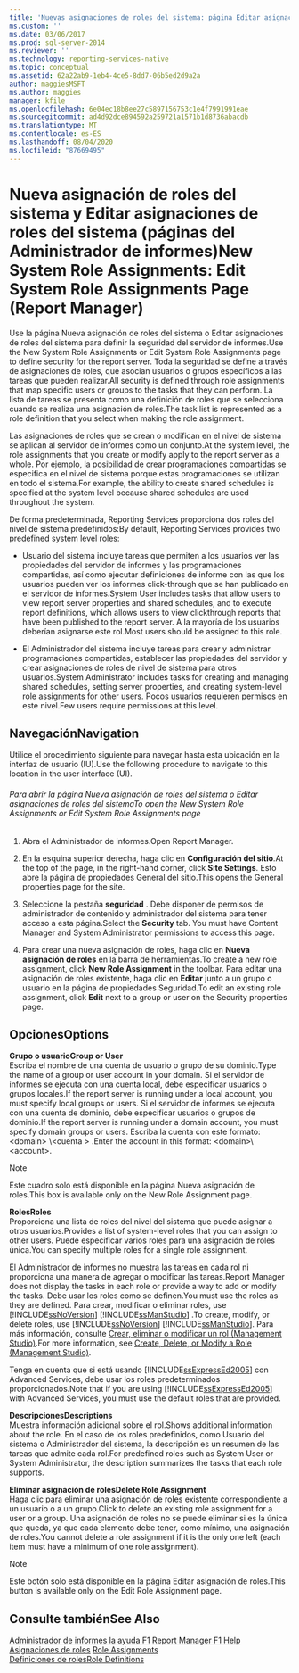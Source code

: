 ```yaml
---
title: 'Nuevas asignaciones de roles del sistema: página Editar asignaciones de roles del sistema (Administrador de informes) | Microsoft Docs'
ms.custom: ''
ms.date: 03/06/2017
ms.prod: sql-server-2014
ms.reviewer: ''
ms.technology: reporting-services-native
ms.topic: conceptual
ms.assetid: 62a22ab9-1eb4-4ce5-8dd7-06b5ed2d9a2a
author: maggiesMSFT
ms.author: maggies
manager: kfile
ms.openlocfilehash: 6e04ec18b8ee27c5897156753c1e4f7991991eae
ms.sourcegitcommit: ad4d92dce894592a259721a1571b1d8736abacdb
ms.translationtype: MT
ms.contentlocale: es-ES
ms.lasthandoff: 08/04/2020
ms.locfileid: "87669495"
---
```

# <a name="new-system-role-assignments-edit-system-role-assignments-page-report-manager"></a><span data-ttu-id="a742b-102">Nueva asignación de roles del sistema y Editar asignaciones de roles del sistema (páginas del Administrador de informes)</span><span class="sxs-lookup"><span data-stu-id="a742b-102">New System Role Assignments: Edit System Role Assignments Page (Report Manager)</span></span>
  <span data-ttu-id="a742b-103">Use la página Nueva asignación de roles del sistema o Editar asignaciones de roles del sistema para definir la seguridad del servidor de informes.</span><span class="sxs-lookup"><span data-stu-id="a742b-103">Use the New System Role Assignments or Edit System Role Assignments page to define security for the report server.</span></span> <span data-ttu-id="a742b-104">Toda la seguridad se define a través de asignaciones de roles, que asocian usuarios o grupos específicos a las tareas que pueden realizar.</span><span class="sxs-lookup"><span data-stu-id="a742b-104">All security is defined through role assignments that map specific users or groups to the tasks that they can perform.</span></span> <span data-ttu-id="a742b-105">La lista de tareas se presenta como una definición de roles que se selecciona cuando se realiza una asignación de roles.</span><span class="sxs-lookup"><span data-stu-id="a742b-105">The task list is represented as a role definition that you select when making the role assignment.</span></span>  
  
 <span data-ttu-id="a742b-106">Las asignaciones de roles que se crean o modifican en el nivel de sistema se aplican al servidor de informes como un conjunto.</span><span class="sxs-lookup"><span data-stu-id="a742b-106">At the system level, the role assignments that you create or modify apply to the report server as a whole.</span></span> <span data-ttu-id="a742b-107">Por ejemplo, la posibilidad de crear programaciones compartidas se especifica en el nivel de sistema porque estas programaciones se utilizan en todo el sistema.</span><span class="sxs-lookup"><span data-stu-id="a742b-107">For example, the ability to create shared schedules is specified at the system level because shared schedules are used throughout the system.</span></span>  
  
 <span data-ttu-id="a742b-108">De forma predeterminada, Reporting Services proporciona dos roles del nivel de sistema predefinidos:</span><span class="sxs-lookup"><span data-stu-id="a742b-108">By default, Reporting Services provides two predefined system level roles:</span></span>  
  
-   <span data-ttu-id="a742b-109">Usuario del sistema incluye tareas que permiten a los usuarios ver las propiedades del servidor de informes y las programaciones compartidas, así como ejecutar definiciones de informe con las que los usuarios pueden ver los informes click-through que se han publicado en el servidor de informes.</span><span class="sxs-lookup"><span data-stu-id="a742b-109">System User includes tasks that allow users to view report server properties and shared schedules, and to execute report definitions, which allows users to view clickthrough reports that have been published to the report server.</span></span> <span data-ttu-id="a742b-110">A la mayoría de los usuarios deberían asignarse este rol.</span><span class="sxs-lookup"><span data-stu-id="a742b-110">Most users should be assigned to this role.</span></span>  
  
-   <span data-ttu-id="a742b-111">El Administrador del sistema incluye tareas para crear y administrar programaciones compartidas, establecer las propiedades del servidor y crear asignaciones de roles de nivel de sistema para otros usuarios.</span><span class="sxs-lookup"><span data-stu-id="a742b-111">System Administrator includes tasks for creating and managing shared schedules, setting server properties, and creating system-level role assignments for other users.</span></span> <span data-ttu-id="a742b-112">Pocos usuarios requieren permisos en este nivel.</span><span class="sxs-lookup"><span data-stu-id="a742b-112">Few users require permissions at this level.</span></span>  
  
## <a name="navigation"></a><span data-ttu-id="a742b-113">Navegación</span><span class="sxs-lookup"><span data-stu-id="a742b-113">Navigation</span></span>  
 <span data-ttu-id="a742b-114">Utilice el procedimiento siguiente para navegar hasta esta ubicación en la interfaz de usuario (IU).</span><span class="sxs-lookup"><span data-stu-id="a742b-114">Use the following procedure to navigate to this location in the user interface (UI).</span></span>  
  
###### <a name="to-open-the-new-system-role-assignments-or-edit-system-role-assignments-page"></a><span data-ttu-id="a742b-115">Para abrir la página Nueva asignación de roles del sistema o Editar asignaciones de roles del sistema</span><span class="sxs-lookup"><span data-stu-id="a742b-115">To open the New System Role Assignments or Edit System Role Assignments page</span></span>  
  
1.  <span data-ttu-id="a742b-116">Abra el Administrador de informes.</span><span class="sxs-lookup"><span data-stu-id="a742b-116">Open Report Manager.</span></span>  
  
2.  <span data-ttu-id="a742b-117">En la esquina superior derecha, haga clic en **Configuración del sitio**.</span><span class="sxs-lookup"><span data-stu-id="a742b-117">At the top of the page, in the right-hand corner, click **Site Settings**.</span></span> <span data-ttu-id="a742b-118">Esto abre la página de propiedades General del sitio.</span><span class="sxs-lookup"><span data-stu-id="a742b-118">This opens the General properties page for the site.</span></span>  
  
3.  <span data-ttu-id="a742b-119">Seleccione la pestaña **seguridad** . Debe disponer de permisos de administrador de contenido y administrador del sistema para tener acceso a esta página.</span><span class="sxs-lookup"><span data-stu-id="a742b-119">Select the **Security** tab. You must have Content Manager and System Administrator permissions to access this page.</span></span>  
  
4.  <span data-ttu-id="a742b-120">Para crear una nueva asignación de roles, haga clic en **Nueva asignación de roles** en la barra de herramientas.</span><span class="sxs-lookup"><span data-stu-id="a742b-120">To create a new role assignment, click **New Role Assignment** in the toolbar.</span></span> <span data-ttu-id="a742b-121">Para editar una asignación de roles existente, haga clic en **Editar** junto a un grupo o usuario en la página de propiedades Seguridad.</span><span class="sxs-lookup"><span data-stu-id="a742b-121">To edit an existing role assignment, click **Edit** next to a group or user on the Security properties page.</span></span>  
  
## <a name="options"></a><span data-ttu-id="a742b-122">Opciones</span><span class="sxs-lookup"><span data-stu-id="a742b-122">Options</span></span>  
 <span data-ttu-id="a742b-123">**Grupo o usuario**</span><span class="sxs-lookup"><span data-stu-id="a742b-123">**Group or User**</span></span>  
 <span data-ttu-id="a742b-124">Escriba el nombre de una cuenta de usuario o grupo de su dominio.</span><span class="sxs-lookup"><span data-stu-id="a742b-124">Type the name of a group or user account in your domain.</span></span> <span data-ttu-id="a742b-125">Si el servidor de informes se ejecuta con una cuenta local, debe especificar usuarios o grupos locales.</span><span class="sxs-lookup"><span data-stu-id="a742b-125">If the report server is running under a local account, you must specify local groups or users.</span></span> <span data-ttu-id="a742b-126">Si el servidor de informes se ejecuta con una cuenta de dominio, debe especificar usuarios o grupos de dominio.</span><span class="sxs-lookup"><span data-stu-id="a742b-126">If the report server is running under a domain account, you must specify domain groups or users.</span></span> <span data-ttu-id="a742b-127">Escriba la cuenta con este formato: \<domain> \\<cuenta \> .</span><span class="sxs-lookup"><span data-stu-id="a742b-127">Enter the account in this format: \<domain>\\<account\>.</span></span>  
  
> [!NOTE]  
>  <span data-ttu-id="a742b-128">Este cuadro solo está disponible en la página Nueva asignación de roles.</span><span class="sxs-lookup"><span data-stu-id="a742b-128">This box is available only on the New Role Assignment page.</span></span>  
  
 <span data-ttu-id="a742b-129">**Roles**</span><span class="sxs-lookup"><span data-stu-id="a742b-129">**Roles**</span></span>  
 <span data-ttu-id="a742b-130">Proporciona una lista de roles del nivel del sistema que puede asignar a otros usuarios.</span><span class="sxs-lookup"><span data-stu-id="a742b-130">Provides a list of system-level roles that you can assign to other users.</span></span> <span data-ttu-id="a742b-131">Puede especificar varios roles para una asignación de roles única.</span><span class="sxs-lookup"><span data-stu-id="a742b-131">You can specify multiple roles for a single role assignment.</span></span>  
  
 <span data-ttu-id="a742b-132">El Administrador de informes no muestra las tareas en cada rol ni proporciona una manera de agregar o modificar las tareas.</span><span class="sxs-lookup"><span data-stu-id="a742b-132">Report Manager does not display the tasks in each role or provide a way to add or modify the tasks.</span></span> <span data-ttu-id="a742b-133">Debe usar los roles como se definen.</span><span class="sxs-lookup"><span data-stu-id="a742b-133">You must use the roles as they are defined.</span></span> <span data-ttu-id="a742b-134">Para crear, modificar o eliminar roles, use [!INCLUDE[ssNoVersion](../includes/ssnoversion-md.md)] [!INCLUDE[ssManStudio](../includes/ssmanstudio-md.md)] .</span><span class="sxs-lookup"><span data-stu-id="a742b-134">To create, modify, or delete roles, use [!INCLUDE[ssNoVersion](../includes/ssnoversion-md.md)] [!INCLUDE[ssManStudio](../includes/ssmanstudio-md.md)].</span></span> <span data-ttu-id="a742b-135">Para más información, consulte [Crear, eliminar o modificar un rol &#40;Management Studio&#41;](security/role-definitions-create-delete-or-modify.md).</span><span class="sxs-lookup"><span data-stu-id="a742b-135">For more information, see [Create, Delete, or Modify a Role &#40;Management Studio&#41;](security/role-definitions-create-delete-or-modify.md).</span></span>  
  
 <span data-ttu-id="a742b-136">Tenga en cuenta que si está usando [!INCLUDE[ssExpressEd2005](../includes/ssexpressed2005-md.md)] con Advanced Services, debe usar los roles predeterminados proporcionados.</span><span class="sxs-lookup"><span data-stu-id="a742b-136">Note that if you are using [!INCLUDE[ssExpressEd2005](../includes/ssexpressed2005-md.md)] with Advanced Services, you must use the default roles that are provided.</span></span>  
  
 <span data-ttu-id="a742b-137">**Descripciones**</span><span class="sxs-lookup"><span data-stu-id="a742b-137">**Descriptions**</span></span>  
 <span data-ttu-id="a742b-138">Muestra información adicional sobre el rol.</span><span class="sxs-lookup"><span data-stu-id="a742b-138">Shows additional information about the role.</span></span> <span data-ttu-id="a742b-139">En el caso de los roles predefinidos, como Usuario del sistema o Administrador del sistema, la descripción es un resumen de las tareas que admite cada rol.</span><span class="sxs-lookup"><span data-stu-id="a742b-139">For predefined roles such as System User or System Administrator, the description summarizes the tasks that each role supports.</span></span>  
  
 <span data-ttu-id="a742b-140">**Eliminar asignación de roles**</span><span class="sxs-lookup"><span data-stu-id="a742b-140">**Delete Role Assignment**</span></span>  
 <span data-ttu-id="a742b-141">Haga clic para eliminar una asignación de roles existente correspondiente a un usuario o a un grupo.</span><span class="sxs-lookup"><span data-stu-id="a742b-141">Click to delete an existing role assignment for a user or a group.</span></span> <span data-ttu-id="a742b-142">Una asignación de roles no se puede eliminar si es la única que queda, ya que cada elemento debe tener, como mínimo, una asignación de roles.</span><span class="sxs-lookup"><span data-stu-id="a742b-142">You cannot delete a role assignment if it is the only one left (each item must have a minimum of one role assignment).</span></span>  
  
> [!NOTE]  
>  <span data-ttu-id="a742b-143">Este botón solo está disponible en la página Editar asignación de roles.</span><span class="sxs-lookup"><span data-stu-id="a742b-143">This button is available only on the Edit Role Assignment page.</span></span>  
  
## <a name="see-also"></a><span data-ttu-id="a742b-144">Consulte también</span><span class="sxs-lookup"><span data-stu-id="a742b-144">See Also</span></span>  
 <span data-ttu-id="a742b-145">[Administrador de informes la ayuda F1](../../2014/reporting-services/report-manager-f1-help.md) </span><span class="sxs-lookup"><span data-stu-id="a742b-145">[Report Manager F1 Help](../../2014/reporting-services/report-manager-f1-help.md) </span></span>  
 <span data-ttu-id="a742b-146">[Asignaciones de roles](security/role-assignments.md) </span><span class="sxs-lookup"><span data-stu-id="a742b-146">[Role Assignments](security/role-assignments.md) </span></span>  
 [<span data-ttu-id="a742b-147">Definiciones de roles</span><span class="sxs-lookup"><span data-stu-id="a742b-147">Role Definitions</span></span>](security/role-definitions.md)  
  
  
